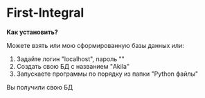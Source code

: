 # First-Integral

**Как установить?**

Можете взять или мою сформированную базы данных или:

1) Задайте логин "localhost", пароль ""
2) Создать свою БД с названием "Akila"
3) Запускаете программы по порядку из папки "Python файлы"

Вы получили свою БД
